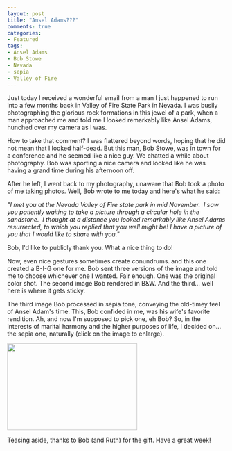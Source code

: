 ```yaml
---
layout: post
title: "Ansel Adams???"
comments: true
categories:
- Featured
tags:
- Ansel Adams
- Bob Stowe
- Nevada
- sepia
- Valley of Fire
---
```

Just today I received a wonderful email from a man I just happened to run into a few months back in Valley of Fire State Park in Nevada. I was busily photographing the glorious rock formations in this jewel of a park, when a man approached me and told me I looked remarkably like Ansel Adams, hunched over my camera as I was.

How to take that comment? I was flattered beyond words, hoping that he did not mean that I looked half-dead. But this man, Bob Stowe, was in town for a conference and he seemed like a nice guy. We chatted a while about photography. Bob was sporting a nice camera and looked like he was having a grand time during his afternoon off.

After he left, I went back to my photography, unaware that Bob took a photo of me taking photos. Well, Bob wrote to me today and here's what he said:

<em>"I met you at the Nevada Valley of Fire state park in mid November.  I saw you patiently waiting to take a picture through a circular hole in the sandstone.  I thought at a distance you looked remarkably like Ansel Adams resurrected, to which you replied that you well might be! I have a picture of you that I would like to share with you."</em>

Bob, I'd like to publicly thank you. What a nice thing to do!

Now, even nice gestures sometimes create conundrums. and this one created a B-I-G one for me. Bob sent three versions of the image and told me to choose whichever one I wanted. Fair enough. One was the original color shot. The second image Bob rendered in B&amp;W. And the third... well here is where it gets sticky.

The third image Bob processed in sepia tone, conveying the old-timey feel of Ansel Adam's time. This, Bob confided in me, was his wife's favorite rendition. Ah, and now I'm supposed to pick one, eh Bob? So, in the interests of marital harmony and the higher purposes of life, I decided on... the sepia one, naturally (click on the image to enlarge).

<a href="http://blog.lesterpickerphoto.com/wp-content/uploads/2012/02/LesterAnselAdamsSepia-2.jpg"><img class="size-medium wp-image-1950" title="LesterAnselAdamsSepia-2" src="http://blog.lesterpickerphoto.com/wp-content/uploads/2012/02/LesterAnselAdamsSepia-2-300x200.jpg" alt="" width="300" height="200"></a>

Teasing aside, thanks to Bob (and Ruth) for the gift. Have a great week!